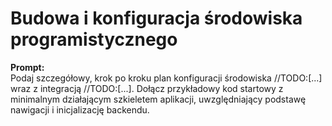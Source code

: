 # Budowa i konfiguracja środowiska programistycznego

**Prompt:**  
Podaj szczegółowy, krok po kroku plan konfiguracji środowiska //TODO:[...] wraz z integracją //TODO:[...]. Dołącz przykładowy kod startowy z minimalnym działającym szkieletem aplikacji, uwzględniający podstawę nawigacji i inicjalizację backendu.